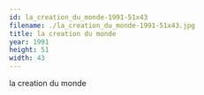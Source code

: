 ```yaml
---
id: la_creation_du_monde-1991-51x43
filename: ./la_creation_du_monde-1991-51x43.jpg
title: la creation du monde
year: 1991
height: 51
width: 43
---
```


la creation du monde